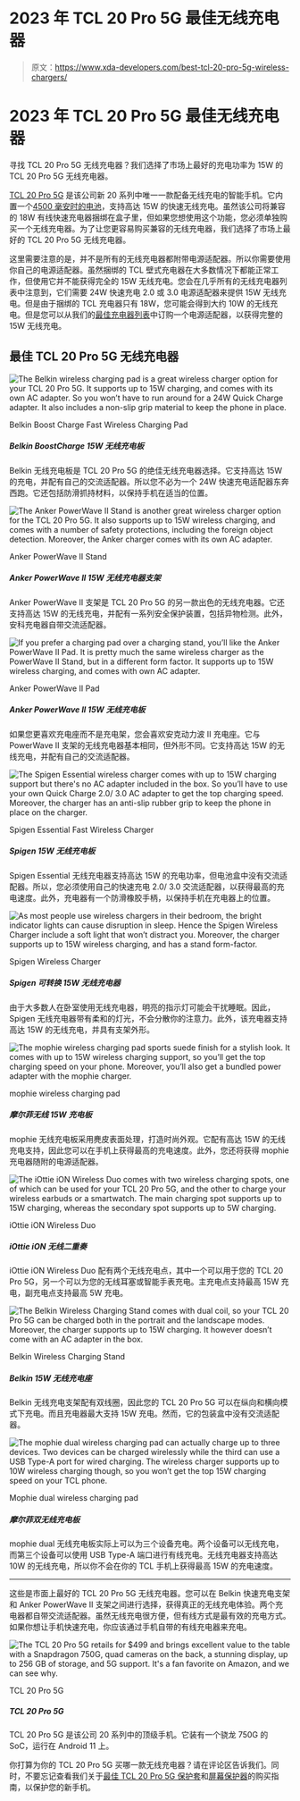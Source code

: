 # 2023 年 TCL 20 Pro 5G 最佳无线充电器

> 原文：<https://www.xda-developers.com/best-tcl-20-pro-5g-wireless-chargers/>

# 2023 年 TCL 20 Pro 5G 最佳无线充电器

寻找 TCL 20 Pro 5G 无线充电器？我们选择了市场上最好的充电功率为 15W 的 TCL 20 Pro 5G 无线充电器。

[TCL 20 Pro 5G](https://www.xda-developers.com/tcl-20/) 是该公司新 20 系列中唯一一款配备无线充电的智能手机。它内置一个[4500 毫安时的电池](https://www.xda-developers.com/tcl-20-pro-5g-specifications/)，支持高达 15W 的快速无线充电。虽然该公司将兼容的 18W 有线快速充电器捆绑在盒子里，但如果您想使用这个功能，您必须单独购买一个无线充电器。为了让您更容易购买兼容的无线充电器，我们选择了市场上最好的 TCL 20 Pro 5G 无线充电器。

这里需要注意的是，并不是所有的无线充电器都附带电源适配器。所以你需要使用你自己的电源适配器。虽然捆绑的 TCL 壁式充电器在大多数情况下都能正常工作，但使用它并不能获得完全的 15W 无线充电。您会在几乎所有的无线充电器列表中注意到，它们需要 24W 快速充电 2.0 或 3.0 电源适配器来提供 15W 无线充电。但是由于捆绑的 TCL 充电器只有 18W，您可能会得到大约 10W 的无线充电。但是您可以从我们的[最佳充电器列表](https://www.xda-developers.com/best-usb-pd-fast-charger/)中订购一个电源适配器，以获得完整的 15W 无线充电。

## 最佳 TCL 20 Pro 5G 无线充电器

 <picture>![The Belkin wireless charging pad is a great wireless charger option for your TCL 20 Pro 5G. It supports up to 15W charging, and comes with its own AC adapter. So you won’t have to run around for a 24W Quick Charge adapter. It also includes a non-slip grip material to keep the phone in place.](img/90acfb6dde54efcf30624b7d1d2b013e.png)</picture> 

Belkin Boost Charge Fast Wireless Charging Pad

##### Belkin BoostCharge 15W 无线充电板

Belkin 无线充电板是 TCL 20 Pro 5G 的绝佳无线充电器选择。它支持高达 15W 的充电，并配有自己的交流适配器。所以您不必为一个 24W 快速充电适配器东奔西跑。它还包括防滑抓持材料，以保持手机在适当的位置。

 <picture>![The Anker PowerWave II Stand is another great wireless charger option for the TCL 20 Pro 5G. It also supports up to 15W wireless charging, and comes with a number of safety protections, including the foreign object detection. Moreover, the Anker charger comes with its own AC adapter.](img/95b72b2896d640966d427ff566f5e28a.png)</picture> 

Anker PowerWave II Stand

##### Anker PowerWave II 15W 无线充电器支架

Anker PowerWave II 支架是 TCL 20 Pro 5G 的另一款出色的无线充电器。它还支持高达 15W 的无线充电，并配有一系列安全保护装置，包括异物检测。此外，安科充电器自带交流适配器。

 <picture>![If you prefer a charging pad over a charging stand, you’ll like the Anker PowerWave II Pad. It is pretty much the same wireless charger as the PowerWave II Stand, but in a different form factor. It supports up to 15W wireless charging, and comes with own AC adapter.](img/e6443b84040d002eb1ba751dcf2e69f9.png)</picture> 

Anker PowerWave II Pad

##### Anker PowerWave II 15W 无线充电板

如果您更喜欢充电座而不是充电架，您会喜欢安克动力波 II 充电座。它与 PowerWave II 支架的无线充电器基本相同，但外形不同。它支持高达 15W 的无线充电，并配有自己的交流适配器。

 <picture>![The Spigen Essential wireless charger comes with up to 15W charging support but there's no AC adapter included in the box. So you’ll have to use your own Quick Charge 2.0/ 3.0 AC adapter to get the top charging speed. Moreover, the charger has an anti-slip rubber grip to keep the phone in place on the charger.](img/a800f808f1caf7d15d4b363c218fbabf.png)</picture> 

Spigen Essential Fast Wireless Charger

##### Spigen 15W 无线充电板

Spigen Essential 无线充电器支持高达 15W 的充电功率，但电池盒中没有交流适配器。所以，您必须使用自己的快速充电 2.0/ 3.0 交流适配器，以获得最高的充电速度。此外，充电器有一个防滑橡胶手柄，以保持手机在充电器上的位置。

 <picture>![As most people use wireless chargers in their bedroom, the bright indicator lights can cause disruption in sleep. Hence the Spigen Wireless Charger include a soft light that won’t distract you. Moreover, the charger supports up to 15W wireless charging, and has a stand form-factor.](img/d519f70b9ed8423c12f6b6a744d9ba68.png)</picture> 

Spigen Wireless Charger

##### Spigen 可转换 15W 无线充电器

由于大多数人在卧室使用无线充电器，明亮的指示灯可能会干扰睡眠。因此，Spigen 无线充电器带有柔和的灯光，不会分散你的注意力。此外，该充电器支持高达 15W 的无线充电，并具有支架外形。

 <picture>![The mophie wireless charging pad sports suede finish for a stylish look. It comes with up to 15W wireless charging support, so you’ll get the top charging speed on your phone. Moreover, you’ll also get a bundled power adapter with the mophie charger.](img/aab358cade55b9cc2cb9360e34e724e1.png)</picture> 

mophie wireless charging pad

##### 摩尔菲无线 15W 充电板

mophie 无线充电板采用麂皮表面处理，打造时尚外观。它配有高达 15W 的无线充电支持，因此您可以在手机上获得最高的充电速度。此外，您还将获得 mophie 充电器随附的电源适配器。

 <picture>![The iOttie iON Wireless Duo comes with two wireless charging spots, one of which can be used for your TCL 20 Pro 5G, and the other to charge your wireless earbuds or a smartwatch. The main charging spot supports up to 15W charging, whereas the secondary spot supports up to 5W charging.](img/4402d3427945ab75ae473526efda45d3.png)</picture> 

iOttie iON Wireless Duo

##### iOttie iON 无线二重奏

iOttie iON Wireless Duo 配有两个无线充电点，其中一个可以用于您的 TCL 20 Pro 5G，另一个可以为您的无线耳塞或智能手表充电。主充电点支持最高 15W 充电，副充电点支持最高 5W 充电。

 <picture>![The Belkin Wireless Charging Stand comes with dual coil, so your TCL 20 Pro 5G can be charged both in the portrait and the landscape modes. Moreover, the charger supports up to 15W charging. It however doesn’t come with an AC adapter in the box.](img/c766e196b53aff3fde1210ac1b95e1fc.png)</picture> 

Belkin Wireless Charging Stand

##### Belkin 15W 无线充电座

Belkin 无线充电支架配有双线圈，因此您的 TCL 20 Pro 5G 可以在纵向和横向模式下充电。而且充电器最大支持 15W 充电。然而，它的包装盒中没有交流适配器。

 <picture>![The mophie dual wireless charging pad can actually charge up to three devices. Two devices can be charged wirelessly while the third can use a USB Type-A port for wired charging. The wireless charger supports up to 10W wireless charging though, so you won’t get the top 15W charging speed on your TCL phone.](img/e8a953101d0e8824a6b3e29b60a58ee4.png)</picture> 

Mophie dual wireless charging pad

##### 摩尔菲双无线充电板

mophie dual 无线充电板实际上可以为三个设备充电。两个设备可以无线充电，而第三个设备可以使用 USB Type-A 端口进行有线充电。无线充电器支持高达 10W 的无线充电，所以你不会在你的 TCL 手机上获得最高 15W 的充电速度。

* * *

这些是市面上最好的 TCL 20 Pro 5G 无线充电器。您可以在 Belkin 快速充电支架和 Anker PowerWave II 支架之间进行选择，获得真正的无线充电体验。两个充电器都自带交流适配器。虽然无线充电很方便，但有线方式是最有效的充电方式。如果你想让手机快速充电，你应该通过手机自带的有线充电器来充电。

 <picture>![The TCL 20 Pro 5G retails for $499 and brings excellent value to the table with a Snapdragon 750G, quad cameras on the back, a stunning display, up to 256 GB of storage, and 5G support. It's a fan favorite on Amazon, and we can see why.](img/22420014efbd00bd744d9fc38531e80e.png)</picture> 

TCL 20 Pro 5G

##### TCL 20 Pro 5G

TCL 20 Pro 5G 是该公司 20 系列中的顶级手机。它装有一个骁龙 750G 的 SoC，运行在 Android 11 上。

你打算为你的 TCL 20 Pro 5G 买哪一款无线充电器？请在评论区告诉我们。同时，不要忘记查看我们关于[最佳 TCL 20 Pro 5G 保护套](https://www.xda-developers.com/best-tcl-20-pro-5g-cases/)和[屏幕保护器](https://www.xda-developers.com/best-tcl-20-pro-5g-screen-protector/)的购买指南，以保护您的新手机。